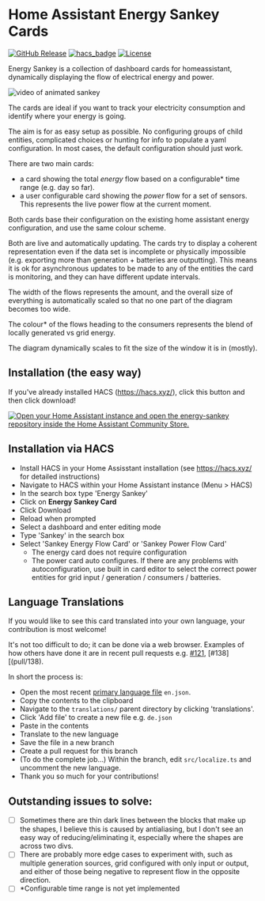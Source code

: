 # Home Assistant Energy Sankey Cards

[![GitHub Release][releases-shield]][releases]
[![hacs_badge](https://img.shields.io/badge/HACS-Custom-41BDF5.svg?style=for-the-badge)](https://github.com/hacs/integration)
[![License][license-shield]](LICENSE.md)

Energy Sankey is a collection of dashboard cards for homeassistant, dynamically displaying the flow of electrical energy and power.

![video of animated sankey](video.gif)

The cards are ideal if you want to track your electricity consumption and identify where your energy is going.

The aim is for as easy setup as possible. No configuring groups of child entities, complicated choices or hunting for info to populate a yaml configuration. In most cases, the default configuration should just work.

There are two main cards:

- a card showing the total _energy_ flow based on a configurable\* time range (e.g. day so far).
- a user configurable card showing the _power_ flow for a set of sensors. This represents the live power flow at the current moment.

Both cards base their configuration on the existing home assistant energy configuration, and use the same colour scheme.

Both are live and automatically updating. The cards try to display a coherent representation even if the data set is incomplete or physically impossible (e.g. exporting more than generation + batteries are outputting). This means it is ok for asynchronous updates to be made to any of the entities the card is monitoring, and they can have different update intervals.

The width of the flows represents the amount, and the overall size of everything is automatically scaled so that no one part of the diagram becomes too wide.

The colour\* of the flows heading to the consumers represents the blend of locally generated vs grid energy.

The diagram dynamically scales to fit the size of the window it is in (mostly).

## Installation (the easy way)

If you've already installed HACS (https://hacs.xyz/), click this button and then click download!

[![Open your Home Assistant instance and open the energy-sankey repository inside the Home Assistant Community Store.](https://my.home-assistant.io/badges/hacs_repository.svg)](https://my.home-assistant.io/redirect/hacs_repository/?owner=davet2001&repository=energy-sankey&category=dashboard)

## Installation via HACS

- Install HACS in your Home Assisstant installation (see https://hacs.xyz/ for detailed instructions)
- Navigate to HACS within your Home Assistant instance (Menu > HACS)
- In the search box type 'Energy Sankey'
- Click on **Energy Sankey Card**
- Click Download
- Reload when prompted
- Select a dashboard and enter editing mode
- Type 'Sankey' in the search box
- Select 'Sankey Energy Flow Card' or 'Sankey Power Flow Card'
  - The energy card does not require configuration
  - The power card auto configures. If there are any problems with autoconfiguration, use built in card editor to select the correct power entities for grid input / generation / consumers / batteries.

## Language Translations

If you would like to see this card translated into your own language, your contribution is most welcome!

It's not too difficult to do; it can be done via a web browser.
Examples of how others have done it are in recent pull requests e.g. [#121](pull/121), [#138][(pull/138).

In short the process is:

- Open the most recent [primary language file](blob/main/src/translations/en.json) `en.json`.
- Copy the contents to the clipboard
- Navigate to the `translations/` parent directory by clicking 'translations'.
- Click 'Add file' to create a new file e.g. `de.json`
- Paste in the contents
- Translate to the new language
- Save the file in a new branch
- Create a pull request for this branch
- (To do the complete job...) Within the branch, edit `src/localize.ts` and uncomment the new language.
- Thank you so much for your contributions!

## Outstanding issues to solve:

- [ ] Sometimes there are thin dark lines between the blocks that make up the shapes, I believe this is caused by antialiasing, but I don't see an easy way of reducing/eliminating it, especially where the shapes are across two divs.
- [ ] There are probably more edge cases to experiment with, such as multiple generation sources, grid configured with only input or output, and either of those being negative to represent flow in the opposite direction.
- [ ] \*Configurable time range is not yet implemented

[license-shield]: https://img.shields.io/github/license/davet2001/homeassistant-energy-sankey-card.svg?style=for-the-badge
[releases-shield]: https://img.shields.io/github/release/davet2001/homeassistant-energy-sankey-card?style=for-the-badge
[releases]: https://github.com/davet2001/homeassistant-energy-sankey-card/releases
